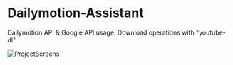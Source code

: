 # Dailymotion-Assistant
Dailymotion API &amp; Google API usage. Download operations with "youtube-dl"


![ProjectScreens](https://user-images.githubusercontent.com/35347777/138078317-186028b7-750e-4fd1-8e1f-c741bac08f01.gif)
